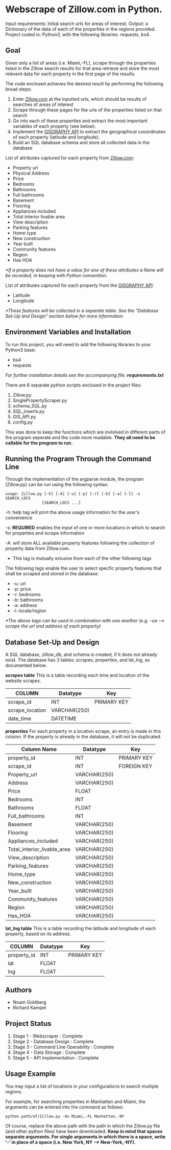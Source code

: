 
# Webscrape of Zillow.com in Python.

Input requirements: Initial search urls for areas of interest.
Output: a Dictionary of the data of each of the properties in the regions provided.
Project coded in: Python3, with the following libraries: requests, bs4.

## Goal
Given only a list of areas (i.e. Miami,-FL), scrape through the properties listed in the Zillow search results for that area retrieve and store the most relevent data for each property in the first page of the results.

The code enclosed achieves the desired result by performing the following broad steps:
1) Enter [Zillow.com](https://www.zillow.com/) at the inputted urls, which should be results of searches of areas of interest
2) Scrape through these pages for the urls of the properties listed on that search
3) Go into each of these properties and extract the most important variables of each property (see below).
4) Implement the [GISGRAPHY API](https://services.gisgraphy.com/static/leaflet/index.html) to extract the geographical cooordinates of each property (latitude and longitude). 
5) Build an SQL database schema and store all collected data in the database

List of attributes captured for each property from [Zillow.com](https://www.zillow.com/):
- Property url
- Physical Address
- Price
- Bedrooms
- Bathrooms
- Full bathrooms
- Basement
- Flooring
- Appliances included
- Total interior livable area
- View description
- Parking features
- Home type
- New construction
- Year built
- Community features
- Region
- Has HOA

_*If a property does not have a value for one of these attributes a None will be recorded, in keeping with Python convention._

List of attributes captured for each property from the [GISGRAPHY API](https://services.gisgraphy.com/static/leaflet/index.html):
- Latitude
- Longitude

_*These features will be collected in a separate table. See the "Database Set-Up and Design" section below for more information._

## Environment Variables and Installation

To run this project, you will need to add the following libraries to your Python3 base:
- bs4
- requests

_For further installation details see the accompanying file: **requirements.txt**_

There are 6 separate python scripts enclosed in the project files:
 1. Zillow.py
 1. SinglePropertyScraper.py
 1. schema_SQL.py
 1. SQL_inserts.py
 1. GIS_API.py
 1. config.py

This was done to keep the functions which are invlolved in different parts of the program seperate
and the code more readable. **They all need to be callable for the program to run.**

## Running the Program Through the Command Line

Through the implementation of the argparse module, the program (Zillow.py) can be run using the following syntax:

	usage: Zillow.py [-h] [-A] [-u] [-p] [-r] [-b] [-a] [-l] -s SEARCH_LOCS
                 	[SEARCH_LOCS ...]

-h: help tag will print the above usage information for the user's convenience

-s: **REQUIRED** enables the input of one or more locations in which to search for properties and scrape information

-A: will store ALL available property features following the collection of property data from Zillow.com.
 - This tag is mutually exlusive from each of the other following tags

The following tags enable the user to select specfic property features that shall be scraped and stored in the database:
 - -u: url
 - -p: price
 - -r: bedrooms
 - -b: bathrooms
 - -a: address
 - -l: locale/region

_*The above tags can be used in combination with one another (e.g. -ua --> scrape the url and address of each property)_


## Database Set-Up and Design
A SQL database, zillow_db, and schema is created, if it does not already exist.
The database has 3 tables: scrapes, properties, and lat_lng, as documented below.

**scrapes table**
This is a table recording each time and location of the website scrapes.

|COLUMN |  Datatype | Key |
--- | --- | ---
|scrape_id |INT | PRIMARY KEY |
|scrape_location| VARCHAR(250) |
|date_time | DATETIME |
 	
**properties**
For each property in a location scrape, an entry is made in this column.
If the property is already in the database, it will not be duplicated.

|Column Name |  Datatype | Key |
--- | --- | ---
property_id | INT | PRIMARY KEY |
scrape_id | INT  | FOREIGN KEY |
Property_url | VARCHAR(250) |
Address  | VARCHAR(250) |
Price | FLOAT |
Bedrooms  | INT |
Bathrooms | FLOAT |
Full_bathrooms | INT |
Basement | VARCHAR(250) |
Flooring  | VARCHAR(250) |
Appliances_included  | VARCHAR(250) |
Total_interior_livable_area | VARCHAR(250) |
View_description | VARCHAR(250) |
Parking_features  | VARCHAR(250) |
Home_type | VARCHAR(250) |
New_construction  | VARCHAR(250) |
Year_built  | VARCHAR(250) |
Community_features  | VARCHAR(250) |
Region | VARCHAR(250) |
Has_HOA | VARCHAR(250) |

**lat_lng table**
This is a table recording the latitude and longitude of each property, based on its address.

|COLUMN |  Datatype | Key |
--- | --- | ---
|property_id |INT | PRIMARY KEY |
|lat | FLOAT |
|lng | FLOAT |



## Authors

- Noam Goldberg
- Richard Kampel


## Project Status

1. Stage 1  -   Webscraper                	: Complete
1. Stage 2  -   Database Design          	: Complete
1. Stage 3  -   Command Line Operability   : Complete
1. Stage 4  -   Data Storage               : Complete
1. Stage 5  -   API Implementation         : Complete


## Usage Example

You may input a list of locations in your configurations to search multiple regions.

For example, for searching properties in Manhattan and Miami, the arguments can be entered into the command as follows:

	python path/of/Zillow.py -As Miami,-FL Manhattan,-NY
	
Of course, replace the above path with the path in which the Zillow.py file (and other python files) have been downloaded. **Keep in mind that spaces separate arguments. For single arguments in which there is a space, write '-' in place of a space (i.e. New York, NY --> New-York,-NY).**
